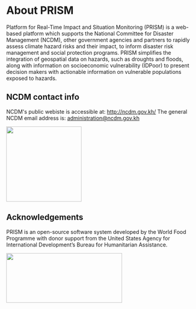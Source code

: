 # About PRISM

Platform for Real-Time Impact and Situation Monitoring (PRISM) is a web-based platform which supports the National Committee for Disaster Management (NCDM), other government agencies and partners to rapidly assess climate hazard risks and their impact, to inform disaster risk management and social protection programs. PRISM simplifies the integration of geospatial data on hazards, such as droughts and floods, along with information on socioeconomic vulnerability (IDPoor) to present decision makers with actionable information on vulnerable populations exposed to hazards.

## NCDM contact info

NCDM's public webiste is accessible at: <a href="http://ncdm.gov.kh/" target="_blank">http://ncdm.gov.kh/</a>
The general NCDM email address is: <a href="mailto:administration@ncdm.gov.kh" target="_blank">administration@ncdm.gov.kh</a>  


<img src="data/cambodia/ncdm_l3.png" width="200" height="200">


## Acknowledgements
PRISM is an open-source software system developed by the World Food Programme with donor support from the United States Agency for International Development’s Bureau for Humanitarian Assistance. 

<img src="data/cambodia/WFP-0000014689.png" width="308" height="132">